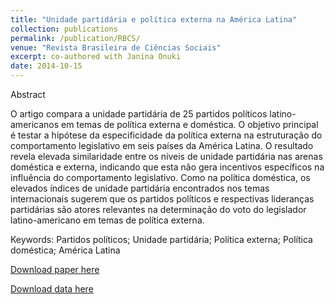 ```yaml
---
title: "Unidade partidária e política externa na América Latina"
collection: publications
permalink: /publication/RBCS/
venue: "Revista Brasileira de Ciências Sociais"
excerpt: co-authored with Janina Onuki
date: 2014-10-15
---
```


Abstract

O artigo compara a unidade partidária de 25 partidos políticos latino-americanos em temas de política externa e doméstica. O objetivo principal é testar a hipótese da especificidade da política externa na estruturação do comportamento legislativo em seis países da América Latina. O resultado revela elevada similaridade entre os níveis de unidade partidária nas arenas doméstica e externa, indicando que esta não gera incentivos específicos na influência do comportamento legislativo. Como na política doméstica, os elevados índices de unidade partidária encontrados nos temas internacionais sugerem que os partidos políticos e respectivas lideranças partidárias são atores relevantes na determinação do voto do legislador latino-americano em temas de política externa.

Keywords: Partidos políticos; Unidade partidária; Política externa; Política doméstica; América Latina


[Download paper here](https://www.scielo.br/pdf/rbcsoc/v29n86/09.pdf)

[Download data here](https://www.openicpsr.org/openicpsr/project/129923/version/V1/view)
